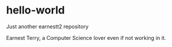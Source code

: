 # hello-world
Just another earnestt2 repository

Earnest Terry, a Computer Science lover even if not working in it.
